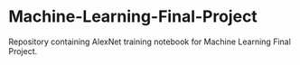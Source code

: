 # Machine-Learning-Final-Project
Repository containing AlexNet training notebook for Machine Learning Final Project.

